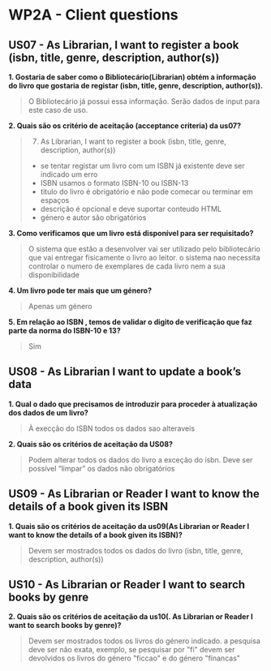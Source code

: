 # WP2A - Client questions

## US07 - As Librarian, I want to register a book (isbn, title, genre, description, author(s))

**1. Gostaria de saber como o Bibliotecário(Librarian) obtém a informação do livro que gostaria de registar (isbn, title, genre, description, author(s)).**  

> O Bibliotecário já possui essa informação. Serão dados de input para este caso de uso.

**2. Quais são os critério de aceitação (acceptance criteria) da us07?**

> 7. As Librarian, I want to register a book (isbn, title, genre, description, author(s))
> * se tentar registar um livro com um ISBN já existente deve ser indicado um erro
> * ISBN usamos o formato ISBN-10 ou ISBN-13
> * titulo do livro é obrigatório e não pode comecar ou terminar em espaços
> * descrição é opcional e deve suportar conteudo HTML
> * género e autor são obrigatórios

**3. Como verificamos que um livro está disponível para ser requisitado?**

>O sistema que estão a desenvolver vai ser utilizado pelo bibliotecário que vai entregar fisicamente o livro ao leitor. o sistema nao necessita controlar o numero de exemplares de cada livro nem a sua disponibilidade

**4. Um livro pode ter mais que um género?**

>Apenas um género

**5. Em relação ao ISBN , temos de validar o digito de verificação que faz parte da norma do ISBN-10 e 13?**

>Sim

## US08 - As Librarian I want to update a book’s data

**1. Qual o dado que precisamos de introduzir para proceder à atualização dos dados de um livro?**

>À execção do ISBN todos os dados sao alteraveis

**2. Quais são os critérios de aceitação da US08?**

>Podem alterar todos os dados do livro a exceção do isbn.
>Deve ser possível “limpar” os dados não obrigatórios

## US09 - As Librarian or Reader I want to know the details of a book given its ISBN

**1. Quais são os critérios de aceitação da us09(As Librarian or Reader I want to know the details of a book given its ISBN)?**

> Devem ser mostrados todos os dados do livro (isbn, title, genre, description, author(s))

## US10 - As Librarian or Reader I want to search books by genre

**2. Quais são os critérios de aceitação da us10(. As Librarian or Reader I want to search books by genre)?**

> Devem ser mostrados todos os livros do género indicado. a pesquisa deve ser não exata, exemplo, se pesquisar por "fi" devem ser devolvidos os livros do género "ficcao" e do género "financas"